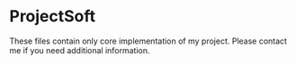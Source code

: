 ProjectSoft
===========

These files contain only core implementation of my project. Please contact me if you need additional information.
